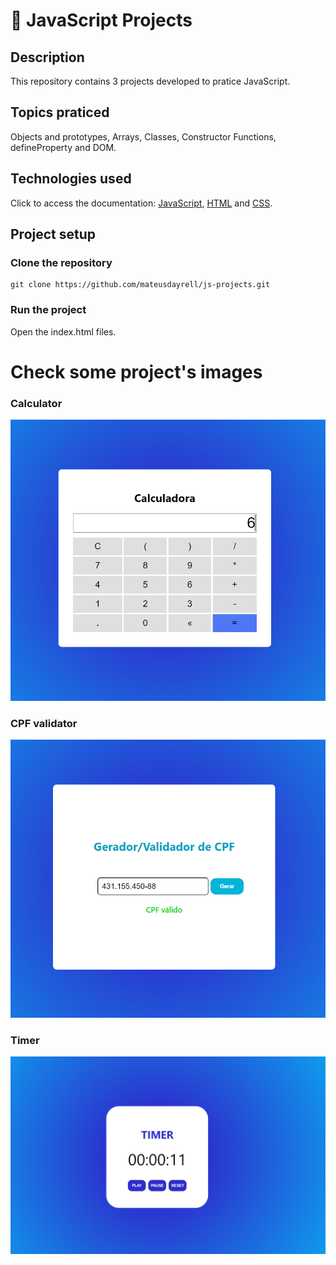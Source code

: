 # :trident: JavaScript Projects 

## Description
This repository contains 3 projects developed to pratice JavaScript.

## Topics praticed <br>
Objects and prototypes, Arrays, Classes, Constructor Functions, defineProperty and DOM.

## Technologies used <br>
Click to access the documentation: [JavaScript](https://developer.mozilla.org/pt-BR/docs/Web/JavaScript), [HTML](https://developer.mozilla.org/pt-BR/docs/Web/HTML) and [CSS](https://developer.mozilla.org/pt-BR/docs/Web/CSS).

## Project setup <br>

### Clone the repository
```
git clone https://github.com/mateusdayrell/js-projects.git
```

### Run the project

Open the index.html files.


# Check some project's images

### Calculator <br>
![Calculator](https://github.com/mateusdayrell/js-projects/blob/main/images/calculator.PNG)

### CPF validator <br>
![CPF validator](https://github.com/mateusdayrell/js-projects/blob/main/images/cpf.PNG)

### Timer <br>
![Timer](https://github.com/mateusdayrell/js-projects/blob/main/images/timer.PNG)

